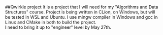 ##Qwirkle project
It is a project that I will need for my "Algorithms and Data Structures" course.
Project is being written in CLion, on Windows, but will be tested in WSL and Ubuntu. I use mingw compiler in Windows and gcc in Linux and CMake in both to build the project.<br>
I need to bring it up to "engineer" level by May 27th.
